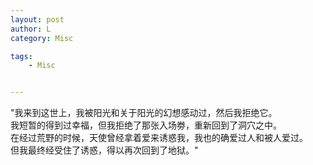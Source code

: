 ```yaml
---
layout: post
author: L
category: Misc

tags:
    - Misc


---
```

"我来到这世上，我被阳光和关于阳光的幻想感动过，然后我拒绝它。<br>
我短暂的得到过幸福，但我拒绝了那张入场劵，重新回到了洞穴之中。<br>
在经过荒野的时候，天使曾经拿着爱来诱惑我，我也的确爱过人和被人爱过。<br>
但我最终经受住了诱惑，得以再次回到了地狱。"<br>
